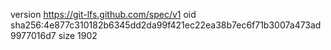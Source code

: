 version https://git-lfs.github.com/spec/v1
oid sha256:4e877c310182b6345dd2da99f421ec22ea38b7ec6f71b3007a473ad9977016d7
size 1902
